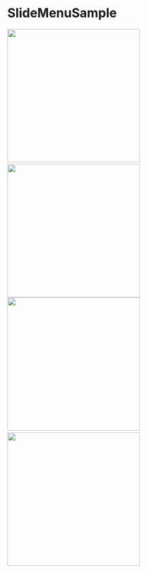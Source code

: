 # SlideMenuSample
<div>
<img src="https://user-images.githubusercontent.com/6063541/92305072-acca8680-efbe-11ea-9d5d-93bedbcee30f.png"  width="300">
　　
<img src="https://user-images.githubusercontent.com/6063541/92305132-324e3680-efbf-11ea-856b-01c071767802.png" width="300">
</div>
<div>
<img src="https://user-images.githubusercontent.com/6063541/92305088-da173480-efbe-11ea-8a50-592db2646141.png" width="300">
　　
<img src="https://user-images.githubusercontent.com/6063541/92305097-e9967d80-efbe-11ea-8915-f8f8f2811218.png" width="300">
</div>

